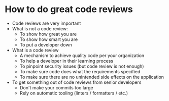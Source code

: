 # How to do great code reviews

* Code reviews are very important
* What is not a code review:  
  * To show how great you are
  * To show how smart you are
  * To put a developer down
* What is a code review
  * A mechanism to achieve quality code per your organization
  * To help a developer in their learning process
  * To pinpoint security issues (but code review is not enough)
  * To make sure code does what the requirements specified
  * To make sure there are no unintended side effects on the application
* To get something out of code reviews from senior developers
  * Don't make your commits too large
  * Rely on automatic tooling (linters / formatters / etc.)
